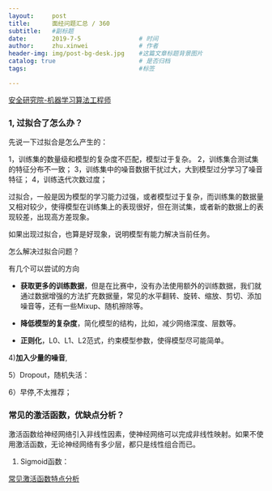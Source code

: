 ```yaml
---
layout:     post
title:      面经问题汇总 / 360
subtitle:   #副标题
date:       2019-7-5 				# 时间
author:     zhu.xinwei 		    	# 作者
header-img: img/post-bg-desk.jpg	#这篇文章标题背景图片
catalog: true 						# 是否归档
tags:								#标签

---
```


[安全研究院-机器学习算法工程师](https://www.nowcoder.com/discuss/238749?type=post&order=time&pos=&page=1)


### 1, 过拟合了怎么办？

先说一下过拟合是怎么产生的：

1，训练集的数量级和模型的复杂度不匹配，模型过于复杂。
2，训练集合测试集的特征分布不一致；
3，训练集中的噪音数据干扰过大，大到模型过分学习了噪音特征；
4，训练迭代次数过度；

过拟合，一般是因为模型的学习能力过强，或者模型过于复杂，而训练集的数据量又相对较少，使得模型在训练集上的表现很好，但在测试集，或者新的数据上的表现较差，出现高方差现象。 

如果出现过拟合，也算是好现象，说明模型有能力解决当前任务。

怎么解决过拟合问题？

有几个可以尝试的方向

- **获取更多的训练数据**，但是在比赛中，没有办法使用额外的训练数据，我们就通过数据增强的方法扩充数据量，常见的水平翻转、旋转、缩放、剪切、添加噪音等，还有一些Mixup、随机擦除等。

- **降低模型的复杂度**，简化模型的结构，比如，减少网络深度、层数等。

- **正则化**，L0、L1、L2范式，约束模型参数，使得模型尽可能简单。

4)**加入少量的噪音**,

5）Dropout，随机失活：

6）早停,不太推荐；


### 常见的激活函数，优缺点分析？

激活函数给神经网络引入非线性因素，使神经网络可以完成非线性映射。如果不使用激活函数，无论神经网络有多少层，都只是线性组合而已。

1) Sigmoid函数：




[常见激活函数特点分析](https://www.jianshu.com/p/89956fbb7098)


